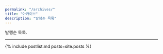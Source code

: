 ```yaml
---
permalink: "/archives/"
title: "아카이브"
description: "발행순 목록"
---
```

발행순 목록.

***

{% include postlist.md posts=site.posts %}
